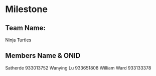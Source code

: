 # Milestone

## Team Name: 
Ninja Turtles

## Members Name & ONID
Satherde      933013752
Wanying Lu    933651808
William Ward  933133378
